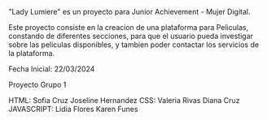 "Lady Lumiere" es un proyecto para Junior Achievement - Mujer Digital.

Este proyecto consiste en la creacion de una plataforma para Peliculas, constando de diferentes secciones, para que el usuario pueda investigar sobre las peliculas disponibles, y tambien poder contactar los servicios de la plataforma.

Fecha Inicial: 22/03/2024

Proyecto Grupo 1 

HTML:
    Sofia Cruz
    Joseline Hernandez
CSS:
    Valeria Rivas
    Diana Cruz
JAVASCRIPT:
    Lidia Flores
    Karen Funes
